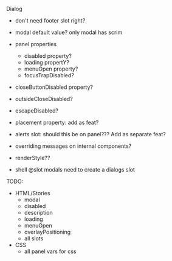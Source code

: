 Dialog

- don't need footer slot right?
- modal default value? only modal has scrim

- panel properties

  - disabled property?
  - loading propertY?
  - menuOpen property?
  - focusTrapDisabled?

- closeButtonDisabled property?
- outsideCloseDisabled?
- escapeDisabled?

- placement property: add as feat?
- alerts slot: should this be on panel??? Add as separate feat?
- overriding messages on internal components?
- renderStyle??

- shell @slot modals need to create a dialogs slot

TODO:

- HTML/Stories
  - modal
  - disabled
  - description
  - loading
  - menuOpen
  - overlayPositioning
  - all slots
- CSS
  - all panel vars for css
